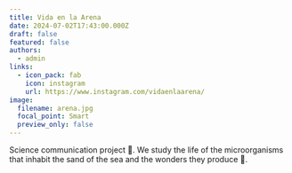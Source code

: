 ```yaml
---
title: Vida en la Arena
date: 2024-07-02T17:43:00.000Z
draft: false
featured: false
authors:
  - admin
links:
  - icon_pack: fab
    icon: instagram
    url: https://www.instagram.com/vidaenlaarena/
image:
  filename: arena.jpg
  focal_point: Smart
  preview_only: false
---
```

Science communication project 🧬. We study the life of the microorganisms that inhabit the sand of the sea and the wonders they produce 🌊.
